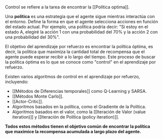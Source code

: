 
Control se refiere a la tarea de encontrar la [[Política optima]]. 

Una **política** es una estrategia que el agente sigue mientras interactúa con el entorno. Define la forma en que el agente selecciona acciones en función del estado actual. Por ejemplo, una política podría decir: "Si estoy en el estado A, elegiré la acción 1 con una probabilidad del 70% y la acción 2 con una probabilidad del 30%".

El objetivo del aprendizaje por refuerzo es encontrar la política óptima, es decir, la política que maximiza la cantidad total de recompensa que el agente puede esperar recibir a lo largo del tiempo. Este proceso de buscar la política óptima es lo que se conoce como "control" en el aprendizaje por refuerzo.

Existen varios algoritmos de control en el aprendizaje por refuerzo, incluyendo:
- [[Métodos de Diferencias temporales]] como Q-Learning y SARSA.
- [[Métodos Monte Carlo]].
- [[Actor-Critic]].
- Algoritmos basados en la política, como el Gradiente de la Política.
- Algoritmos basados en el valor, como la [[Iteración de Valor (value iteration)]] y [[Iteración de Política (policy iteration)]].

**Todos estos métodos tienen el objetivo común de encontrar la política que maximice la recompensa acumulada a largo plazo del agente.**
